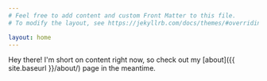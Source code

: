 ```yaml
---
# Feel free to add content and custom Front Matter to this file.
# To modify the layout, see https://jekyllrb.com/docs/themes/#overriding-theme-defaults

layout: home
---
```


Hey there! I'm short on content right now, so check out my [about]({{ site.baseurl }}/about/) page in the meantime.
